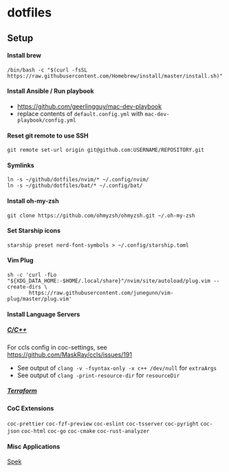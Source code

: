 # dotfiles

## Setup

#### Install brew

`/bin/bash -c "$(curl -fsSL https://raw.githubusercontent.com/Homebrew/install/master/install.sh)"`

#### Install Ansible / Run playbook

- https://github.com/geerlingguy/mac-dev-playbook
- replace contents of `default.config.yml` with `mac-dev-playbook/config.yml`

#### Reset git remote to use SSH

`git remote set-url origin git@github.com:USERNAME/REPOSITORY.git`

#### Symlinks

`ln -s ~/github/dotfiles/nvim/* ~/.config/nvim/`\
`ln -s ~/github/dotfiles/bat/* ~/.config/bat/`

#### Install oh-my-zsh

`git clone https://github.com/ohmyzsh/ohmyzsh.git ~/.oh-my-zsh`

#### Set Starship icons
`starship preset nerd-font-symbols > ~/.config/starship.toml`

#### Vim Plug

```
sh -c 'curl -fLo "${XDG_DATA_HOME:-$HOME/.local/share}"/nvim/site/autoload/plug.vim --create-dirs \
       https://raw.githubusercontent.com/junegunn/vim-plug/master/plug.vim'
```

#### Install Language Servers

##### [C/C++](https://github.com/MaskRay/ccls/wiki/Build)

For ccls config in coc-settings, see https://github.com/MaskRay/ccls/issues/191

- See output of `clang -v -fsyntax-only -x c++ /dev/null` for `extraArgs`
- See output of `clang -print-resource-dir` for `resourceDir`

##### [Terraform](https://github.com/juliosueiras/terraform-lsp)

#### CoC Extensions

`coc-prettier` `coc-fzf-preview` `coc-eslint` `coc-tsserver` `coc-pyright` `coc-json` `coc-html` `coc-go` `coc-cmake` `coc-rust-analyzer`

#### Misc Applications

[Spek](https://github.com/withmorten/spek-alternative/releases)
